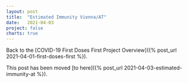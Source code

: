 ```yaml
---
layout: post
title:  "Estimated Immunity Vienna/AT"
date:   2021-04-03
project: false
charts: true
---
```


Back to the [COVID-19 First Doses First Project Overview]({% post_url 2021-04-01-first-doses-first %}).

This post has been moved [to here]({% post_url 2021-04-03-estimated-immunity-at %}).
